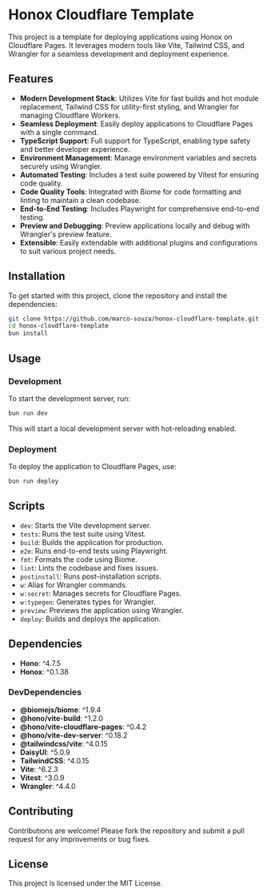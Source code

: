 # Honox Cloudflare Template

This project is a template for deploying applications using Honox on Cloudflare Pages. It leverages modern tools like Vite, Tailwind CSS, and Wrangler for a seamless development and deployment experience.

## Features

- **Modern Development Stack**: Utilizes Vite for fast builds and hot module replacement, Tailwind CSS for utility-first styling, and Wrangler for managing Cloudflare Workers.
- **Seamless Deployment**: Easily deploy applications to Cloudflare Pages with a single command.
- **TypeScript Support**: Full support for TypeScript, enabling type safety and better developer experience.
- **Environment Management**: Manage environment variables and secrets securely using Wrangler.
- **Automated Testing**: Includes a test suite powered by Vitest for ensuring code quality.
- **Code Quality Tools**: Integrated with Biome for code formatting and linting to maintain a clean codebase.
- **End-to-End Testing**: Includes Playwright for comprehensive end-to-end testing.
- **Preview and Debugging**: Preview applications locally and debug with Wrangler's preview feature.
- **Extensible**: Easily extendable with additional plugins and configurations to suit various project needs.

## Installation

To get started with this project, clone the repository and install the dependencies:

```bash
git clone https://github.com/marco-souza/honox-cloudflare-template.git
cd honox-cloudflare-template
bun install
```

## Usage

### Development

To start the development server, run:

```bash
bun run dev
```

This will start a local development server with hot-reloading enabled.

### Deployment

To deploy the application to Cloudflare Pages, use:

```bash
bun run deploy
```

## Scripts

- `dev`: Starts the Vite development server.
- `tests`: Runs the test suite using Vitest.
- `build`: Builds the application for production.
- `e2e`: Runs end-to-end tests using Playwright.
- `fmt`: Formats the code using Biome.
- `lint`: Lints the codebase and fixes issues.
- `postinstall`: Runs post-installation scripts.
- `w`: Alias for Wrangler commands.
- `w:secret`: Manages secrets for Cloudflare Pages.
- `w:typegen`: Generates types for Wrangler.
- `preview`: Previews the application using Wrangler.
- `deploy`: Builds and deploys the application.

## Dependencies

- **Hono**: ^4.7.5
- **Honox**: ^0.1.38

### DevDependencies

- **@biomejs/biome**: ^1.9.4
- **@hono/vite-build**: ^1.2.0
- **@hono/vite-cloudflare-pages**: ^0.4.2
- **@hono/vite-dev-server**: ^0.18.2
- **@tailwindcss/vite**: ^4.0.15
- **DaisyUI**: ^5.0.9
- **TailwindCSS**: ^4.0.15
- **Vite**: ^6.2.3
- **Vitest**: ^3.0.9
- **Wrangler**: ^4.4.0

## Contributing

Contributions are welcome! Please fork the repository and submit a pull request for any improvements or bug fixes.

## License

This project is licensed under the MIT License.
